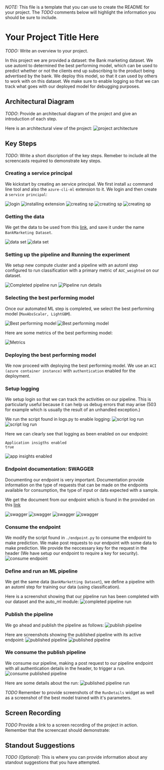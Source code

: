 *NOTE:* This file is a template that you can use to create the README for your project. The *TODO* comments below will highlight the information you should be sure to include.


# Your Project Title Here

*TODO:* Write an overview to your project.

In this project we are provided a dataset: the Bank marketing dataset. We use automl to determined the best performing model, which can be used to predict whether or not the clients end up subscribing to the product being advertised by the bank. We deploy
this model, so that it can used by others to work with on this dataset. We make sure to enable logging so that we can track what goes with our deployed model for debugging purposes.

## Architectural Diagram
*TODO*: Provide an architectual diagram of the project and give an introduction of each step.

Here is an architectural view of the project:
![project architecture](./project-architecture.png)


## Key Steps
*TODO*: Write a short discription of the key steps. Remeber to include all the screencasts required to demonstrate key steps.


### Creating a service principal
We kickstart by creating an service principal. We first install ``az`` command line tool and also the ``azure-cli-ml`` extension to it. We login and then create a ``service principal``:

![login](./az-login.png)
![installing extension](./az-azure-cli-ml-installation.png)
![creating sp](./az-creating-sp.png)
![creating sp](./az-creating-sp-2.png)
![creating sp](./az-creating-sp-3.png)

### Getting the data
We get the data to be used from this [link](https://automlsamplenotebookdata.blob.core.windows.net/automl-sample-notebook-data/bankmarketing_train.csv), and save it under the name ``BankMarketing Dataset``.

![data set](./bank-marketting-dataset-1.png)
![data set](./bank-marketting-dataset-2.png)


### Setting up the pipeline and Running the experiment


We setup new compute cluster and a pipeline with an automl step configured to run classification with a primary metric of ``AUC_weighted`` on our dataset.

![Completed pipeline run](./pipeline-run-completed.png)
![Pipeline run details](./runDetailsPipeline.png)

### Selecting the best performing model

Once our automated ML step is completed, we select the best performing model (``MaxAbsScaler, LightGBM``). 

![Best performing model](./best-model-1.png)
![Best performing model](./best-model-2.png)

Here are some metrics of the best performing model:

![Metrics](./metrics.png)


### Deploying the best performing model

We now proceed with deploying the best performing model. We use an ``ACI (azure container instance)`` with ``authentication`` enabled for the deployment.

### Setup logging
We setup login so that we can track the activities on our pipeline. This is particularly useful because it can help us debug errors that may arise (503 for example which is usually the result of an unhandled exception.)

We run the script found in logs.py to enable logging:
![script log run](./logs-1.png)
![script log run](./logs-2.png)

Here we can clearly see that logging as been enabled on our endpoint:
```
Application insigths enabled
true
```

![app insights enabled](./app-insights-enabled.png)

### Endpoint documentation: SWAGGER

Documenting our endpoint is very important. Documentation provide information on the type of requests that can be made on the endpoints available for consumption, the type of input or data expected with a sample.

We get the document from our endpoint which is found in the provided on this [link](http://fb303102-ef90-4031-9e48-ac88e7701e33.westus.azurecontainer.io/swagger.json)

![swagger](./swagger-one.png)
![swagger](./swagger-second.png)
![swagger](./swagger-third.png)
![swagger](./swagger-fourth.png)

### Consume the endpoint

We modify the script found in ``./endpoint.py`` to consume the endpoint to make prediction. We make post requests to our endpoint with some data to make prediction.
We provide the neccessary key for the request in the header (We have setup our endpoint to require a key for security).
![consume endpoint](./consume-endpoint.png)


### Define and run an ML pipeline
We get the same data (``BankMarketting Dataset``), we define a pipeline with an automl step for training our data (using classification).

Here is a screenshot showing that our pipeline run has been completed with our dataset and the auto_ml module:
![completed pipeline run](./pipeline-run-completed.png)

### Publish the pipeline
We go ahead and publish the pipeline as follows:
![publish pipeline](./publish-pipeline.png)

Here are screenshots showing the published pipeline with its active endpoint:
![published pipeline](./pipeline-endpoint-active.png)
![published pipeline](./pipeline-endpoint.png)


### We consume the publish pipeline

We consume our pipeline, making a post request to our pipeline endpoint with all authentication details in the header, to trigger a run.
![consume published pipeline](./consume-pipeline.png)

Here are some details about the run:
![published pipeline run](./published-pipeline-rundetails.png)


*TODO* Remember to provide screenshots of the `RunDetails` widget as well as a screenshot of the best model trained with it's parameters.

## Screen Recording
*TODO* Provide a link to a screen recording of the project in action. Remember that the screencast should demonstrate:

## Standout Suggestions
*TODO (Optional):* This is where you can provide information about any standout suggestions that you have attempted.
